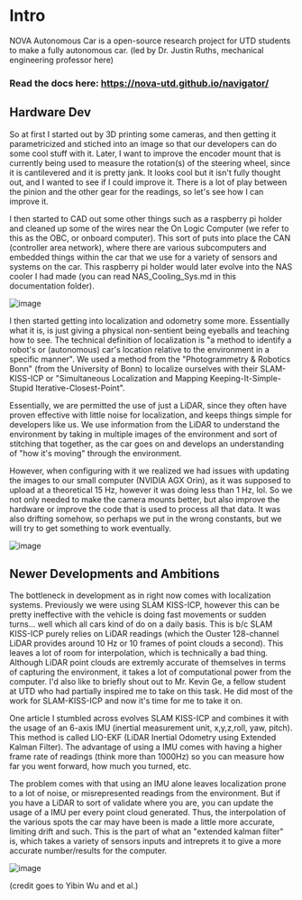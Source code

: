 # Intro 

NOVA Autonomous Car is a open-source research project for UTD students to make a fully autonomous car. (led by Dr. Justin Ruths, mechanical engineering professor here) 

### Read the docs here: https://nova-utd.github.io/navigator/

## Hardware Dev  

So at first I started out by 3D printing some cameras, and then getting it parametricized and stiched into an image so that our developers can do some cool stuff with it. 
Later, I want to improve the encoder mount that is currently being used to measure the rotation(s) of the steering wheel, since it is cantilevered and it is pretty jank. It looks cool but it isn't fully thought out, and I wanted to see if I could improve it. There is a lot of play between the pinion and the other gear for the readings, so let's see how I can improve it. 

I then started to CAD out some other things such as a raspberry pi holder and cleaned up some of the wires near the On Logic Computer (we refer to this as the OBC, or onboard computer). This sort of puts into place the CAN (controller area network), where there are various subcomputers and embedded things within the car that we use for a variety of sensors and systems on the car. This raspberry pi holder would later evolve into the NAS cooler I had made (you can read NAS_Cooling_Sys.md in this documentation folder). 

![image](https://github.com/user-attachments/assets/1e4b522d-62c4-4093-ba46-a8ae845c88d7)

I then started getting into localization and odometry some more. Essentially what it is, is just giving a physical non-sentient being eyeballs and teaching how to see. The technical definition of localization is "a method to identify a robot's or (autonomous) car's location relative to the environment in a specific manner". We used a method from the "Photogrammetry & Robotics Bonn" (from the University of Bonn) to localize ourselves with their SLAM-KISS-ICP or "Simultaneous Localization and Mapping Keeping-It-Simple-Stupid Iterative-Closest-Point".

Essentially, we are permitted the use of just a LiDAR, since they often have proven effective with little noise for localization, and keeps things simple for developers like us. We use information from the LiDAR to understand the environment by taking in multiple images of the environment and sort of stitching that together, as the car goes on and develops an understanding of "how it's moving" through the environment. 

However, when configuring with it we realized we had issues with updating the images to our small computer (NVIDIA AGX Orin), as it was supposed to upload at a theoretical 15 Hz, however it was doing less than 1 Hz, lol. So we not only needed to make the camera mounts better, but also improve the hardware or improve the code that is used to process all that data. It was also drifting somehow, so perhaps we put in the wrong constants, but we will try to get something to work eventually. 

![image](https://github.com/user-attachments/assets/b4d89711-5a3e-422b-a740-eb59b4545703)

## Newer Developments and Ambitions 

The bottleneck in development as in right now comes with localization systems. Previously we were using SLAM KISS-ICP, however this can be pretty ineffective with the vehicle is doing fast movements or sudden turns... well which all cars kind of do on a daily basis. This is b/c SLAM KISS-ICP purely relies on LiDAR readings (which the Ouster 128-channel LiDAR provides around 10 Hz or 10 frames of point clouds a second). This leaves a lot of room for interpolation, which is technically a bad thing. Although LiDAR point clouds are extremly accurate of themselves in terms of capturing the environment, it takes a lot of computational power from the computer. I'd also like to briefly shout out to Mr. Kevin Ge, a fellow student at UTD who had partially inspired me to take on this task. He did most of the work for SLAM-KISS-ICP and now it's time for me to take it on. 

One article I stumbled across evolves SLAM KISS-ICP and combines it with the usage of an 6-axis IMU (inertial measurement unit, x,y,z,roll, yaw, pitch). This method is called LIO-EKF (LiDAR Inertial Odometry
using Extended Kalman Filter). The advantage of using a IMU comes with having a higher frame rate of readings (think more than 1000Hz) so you can measure how far you went forward, how much you turned, etc. 

The problem comes with that using an IMU alone leaves localization prone to a lot of noise, or misrepresented readings from the environment. But if you have a LiDAR to sort of validate where you are, you can update the usage of a IMU per every point cloud generated. Thus, the interpolation of the various spots the car may have been is made a little more accurate, limiting drift and such. This is the part of what an "extended kalman filter" is, which takes a variety of sensors inputs and intreprets it to give a more accurate number/results for the computer. 

![image](https://github.com/user-attachments/assets/59ad359e-9392-4b84-ac53-b30b067497e6)

(credit goes to Yibin Wu and et al.)

